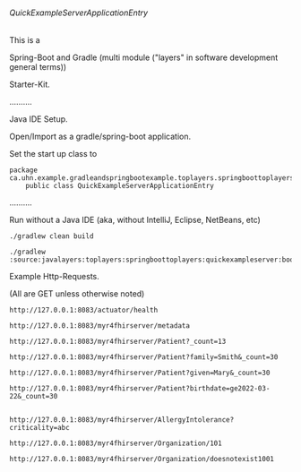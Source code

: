 ######   QuickExampleServerApplicationEntry


This is a 

Spring-Boot
and
Gradle (multi module ("layers" in software development general terms))

Starter-Kit.

..........

Java IDE Setup.

Open/Import as a gradle/spring-boot application.

Set the start up class to 

    package ca.uhn.example.gradleandspringbootexample.toplayers.springboottoplayers.quickexampleserver;
        public class QuickExampleServerApplicationEntry

..........

Run without a Java IDE (aka, without IntelliJ, Eclipse, NetBeans, etc)

    ./gradlew clean build

    ./gradlew :source:javalayers:toplayers:springboottoplayers:quickexampleserver:bootRun
        
        
Example Http-Requests.

(All are GET unless otherwise noted)

    http://127.0.0.1:8083/actuator/health
    
    http://127.0.0.1:8083/myr4fhirserver/metadata
    
    http://127.0.0.1:8083/myr4fhirserver/Patient?_count=13
    
    http://127.0.0.1:8083/myr4fhirserver/Patient?family=Smith&_count=30
    
    http://127.0.0.1:8083/myr4fhirserver/Patient?given=Mary&_count=30
    
    http://127.0.0.1:8083/myr4fhirserver/Patient?birthdate=ge2022-03-22&_count=30


    http://127.0.0.1:8083/myr4fhirserver/AllergyIntolerance?criticality=abc
    
    http://127.0.0.1:8083/myr4fhirserver/Organization/101
    
    http://127.0.0.1:8083/myr4fhirserver/Organization/doesnotexist1001
